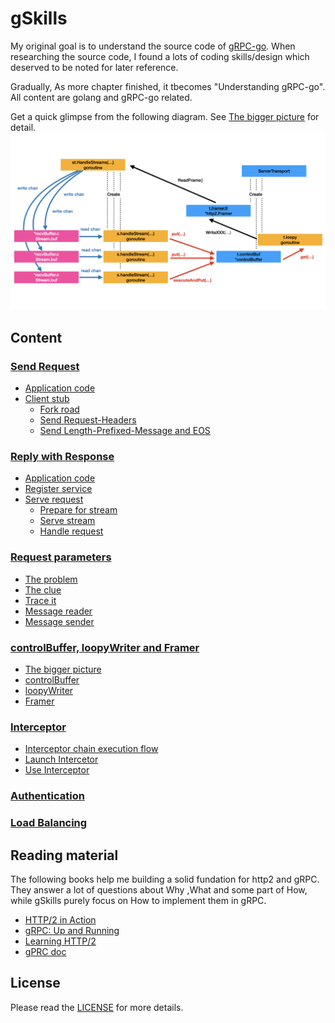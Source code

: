 # gSkills

My original goal is to understand the source code of [gRPC-go](https://github.com/grpc/grpc-go). When researching the source code, I found a lots of coding skills/design which deserved to be noted for later reference. 

Gradually, As more chapter finished, it tbecomes "Understanding gRPC-go".  All content are golang and gRPC-go related. 

Get a quick glimpse from the following diagram. See  [The bigger picture](docs/control.md#the-bigger-picture) for detail.
![images.005](images/images.005.png)

## Content 
### [Send Request](docs/request.md)
* [Application code](docs/request.md#application-code)
* [Client stub](docs/request.md#client-stub)
  * [Fork road](docs/request.md#fork-road)
  * [Send Request-Headers](docs/request.md#send-request-headers)
  * [Send Length-Prefixed-Message and EOS](docs/request.md#send-length-prefixed-message-and-eos)
  
### [Reply with Response](docs/response.md)
* [Application code](docs/response.md#application-code)
* [Register service](docs/response.md#register-service)
* [Serve request](docs/response.md#serve-request)                                
  * [Prepare for stream](docs/response.md#prepare-for-stream)
  * [Serve stream](docs/response.md#serve-stream) 
  * [Handle request](docs/response.md#handle-request)

### [Request parameters](docs/parameters.md)
* [The problem](docs/parameters.md#the-problem)                                
* [The clue](docs/parameters.md#the-clue)                                
* [Trace it](docs/parameters.md#trace-it)                                
* [Message reader](docs/parameters.md#message-reader)                                
* [Message sender](docs/parameters.md#message-sender)

### [controlBuffer, loopyWriter and Framer](docs/control.md)
* [The bigger picture](docs/control.md#the-bigger-picture)                                
* [controlBuffer](docs/control.md#controlbuffer)                                
* [loopyWriter](docs/control.md#loopwriter)                                
* [Framer](docs/control.md#framer)                                

### [Interceptor](docs/interceptor.md)
* [Interceptor chain execution flow](docs/interceptor.md#interceptor-chain-execution-flow)   
* [Launch Intercetor](docs/interceptor.md#launch-interceptor)  
* [Use Interceptor](docs/interceptor.md#use-interceptor)

### [Authentication](docs/auth.md)

### [Load Balancing](docs/load.md)

## Reading material
The following books help me building a solid fundation for http2 and gRPC. They answer a lot of questions about Why ,What and some part of How, while gSkills purely focus on How to implement them in gRPC.

* [HTTP/2 in Action](https://www.manning.com/books/http2-in-action?query=http2)
* [gRPC: Up and Running](https://www.oreilly.com/library/view/grpc-up-and/9781492058328/)
* [Learning HTTP/2](https://www.oreilly.com/library/view/learning-http2/9781491962435/)
* [gPRC doc](https://github.com/grpc/grpc/tree/master/doc)

## License
Please read the [LICENSE](LICENSE) for more details.
